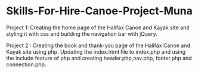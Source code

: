 # Skills-For-Hire-Canoe-Project-Muna

Project 1: Creating the home page of the Halifax Canoe and Kayak site and styling it with css and building the navigation bar with jQuery.

Project 2 : Creating the book and thank-you page of the Halifax Canoe and Kayak site using php. Updating the index.html file to index.php and using the include feature of php and creating header.php,nav.php, footer.php and connection.php.
